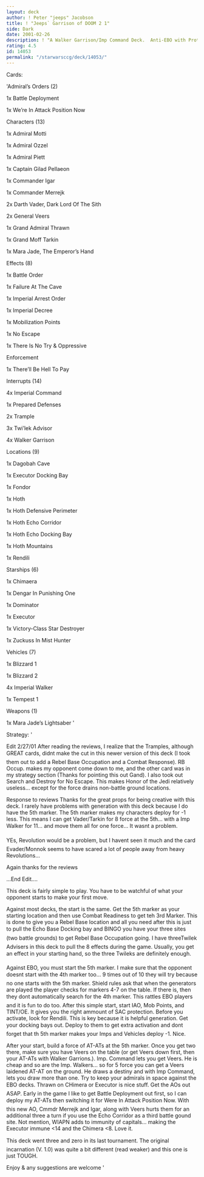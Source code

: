 ```yaml
---
layout: deck
author: ! Peter "jeeps" Jacobson
title: ! "Jeeps` Garrison of DOOM 2 1"
side: Dark
date: 2001-02-26
description: ! "A Walker Garrison/Imp Command Deck.  Anti-EBO with Protection from Jedi Test Decks..."
rating: 4.5
id: 14053
permalink: "/starwarsccg/deck/14053/"
---
```

Cards: 

'Admiral’s Orders (2)

   1x Battle Deployment

   1x We’re In Attack Position Now


Characters (13)

   1x Admiral Motti

   1x Admiral Ozzel

   1x Admiral Piett

   1x Captain Gilad Pellaeon

   1x Commander Igar

   1x Commander Merrejk

   2x Darth Vader, Dark Lord Of The Sith

   2x General Veers

   1x Grand Admiral Thrawn

   1x Grand Moff Tarkin

   1x Mara Jade, The Emperor’s Hand


Effects (8)

   1x Battle Order

   1x Failure At The Cave

   1x Imperial Arrest Order

   1x Imperial Decree

   1x Mobilization Points

   1x No Escape

   1x There Is No Try & Oppressive

   Enforcement

   1x There’ll Be Hell To Pay


Interrupts (14)

   4x Imperial Command

   1x Prepared Defenses

   2x Trample

   3x Twi’lek Advisor

   4x Walker Garrison


Locations (9)

   1x Dagobah Cave

   1x Executor Docking Bay

   1x Fondor

   1x Hoth

   1x Hoth Defensive Perimeter

   1x Hoth Echo Corridor

   1x Hoth Echo Docking Bay

   1x Hoth Mountains

   1x Rendili


Starships (6)

   1x Chimaera

   1x Dengar In Punishing One

   1x Dominator

   1x Executor

   1x Victory-Class Star Destroyer

   1x Zuckuss In Mist Hunter


Vehicles (7)

   1x Blizzard 1

   1x Blizzard 2

   4x Imperial Walker

   1x Tempest 1


Weapons (1)

   1x Mara Jade’s Lightsaber '

Strategy: '

Edit 2/27/01  After reading the reviews, I realize that the Tramples, although GREAT cards, didnt make the cut in this newer version of this deck (I took them out to add a Rebel Base Occupation and a Combat Response). RB Occup. makes my opponent come down to me, and the other card was in my strategy section (Thanks for pointing this out Gand). I also took out Search and Destroy for No Escape.  This makes Honor of the Jedi relatively useless... except for the force drains non-battle ground locations.


Response to reviews  Thanks for the great props for being creative with this deck.  I rarely have problems with generation with this deck because I do have the 5th marker.  The 5th marker makes my characters deploy for -1 less.  This means I can get Vader/Tarkin for 8 force at the 5th... with a Imp Walker for 11... and move them all for one force...  It wasnt a problem.


YEs, Revolution would be a problem, but I havent seen it much and the card Evader/Monnok seems to have scared a lot of people away from heavy Revolutions...

Again thanks for the reviews


...End Edit....


This deck is fairly simple to play.  You have to be watchful of what your opponent starts to make your first move.


Against most decks, the start is the same.  Get the 5th marker as your starting location and then use Combat Readiness to get teh 3rd Marker.  This is done to give you a Rebel Base location and all you need after this is just to pull the Echo Base Docking bay and BINGO you have your three sites (two battle grounds) to get Rebel Base Occupation going.  I have threeTwilek Advisers in this deck to pull the 8 effects during the game.  Usually, you get an effect in your starting hand, so the three Twileks are definitely enough.


Against EBO, you must start the 5th marker.  I make sure that the opponent doesnt start with the 4th marker too... 9 times out of 10 they will try because no one starts with the 5th marker.  Shield rules ask that when the generators are played the player checks for markers 4-7 on the table.  If there is, then they dont automatically search for the 4th marker.  This rattles EBO players and it is fun to do too.  After this simple start, start IAO, Mob Points, and TINT/OE.  It gives you the right ammount of SAC protection.  Before you activate, look for Rendili.  This is key because it is helpful generation.  Get your docking bays out.  Deploy to them to get extra activation and dont forget that th 5th marker makes your Imps and Vehicles deploy -1.  Nice.




After your start, build a force of AT-ATs at the 5th marker.  Once you get two there, make sure you have Veers on the table (or get Veers down first, then your AT-ATs with Walker Garrions.).  Imp. Command lets you get Veers.  He is cheap and so are the Imp. Walkers... so for 5 force you can get a Veers laidened  AT-AT on the ground.  He draws a destiny and with Imp Command, lets you draw more than one.  Try to keep your admirals in space against the EBO decks.  Thrawn on CHimera or Executor is nice stuff.  Get the AOs out ASAP. Early in the game I like to get Battle Deployment out first, so I can deploy my AT-ATs then switching it for Were In Attack Position Now.  With this new AO, Cmmdr Merrejk and Igar, along with Veers hurts them for an additional three a turn if you use the Echo Corridor as a third battle gound site.  Not mention, WIAPN adds to immunity of capitals... making the Executor immune <14 and the Chimera <8.  Love it.


This deck went three and zero in its last tournament.  The original incarnation (V. 1.0) was quite a bit different (read  weaker) and this one is just TOUGH.


Enjoy & any suggestions are welcome    '
